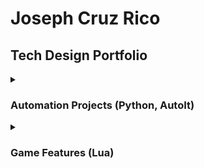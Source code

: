 # Joseph Cruz Rico
## Tech Design Portfolio

<details>
    
<summary>
    
### Automation Projects (Python, AutoIt)
</summary>
    
    
#### ⚙ Streamlined Icon Generation
<details>
    
    
<summary>
As a Technical Designer, a large part of my job is to design and implement tools that streamline art workflows...
</summary>

This mini-project allowed artists to automatically generate icons for hundreds of objects at the click of a button, saving countless hours of work for them, had they done each icon manually.


I would later automate the importing process as well, since batch importing was not supported in our engine.

<img src="https://github.com/cruzrico4/Tech-Design-Portfolio/blob/main/Projects/Automation/Media/ScrollingAutomatedIcons.gif" height="256px"/>

```Python
########################################################
# Last updated: 08/22/2022
# 
# Renders transparent png images of each mesh objects 
# in the current scene using the current active camera
# and exports to a given directory
# 
########################################################
import bpy
import os

#Get file path for prefixing exported .obj's
file_path = bpy.data.filepath
filepath_split = os.path.split(file_path) #list with [path, name]
desktop = os.path.join(os.path.join(os.environ['USERPROFILE']), 'Desktop')
#Export path
abs_path = desktop + "\\ReworldProjects\\MobileCreationTool\\Guns\\"

all_obj = bpy.context.scene.objects

#Uncheck all objects render
for obj in all_obj:
    if(obj.type == "MESH"):
        obj.hide_render = True

#Set BG transparent
bpy.context.scene.render.film_transparent = True

for obj in all_obj:
    if(obj.type == "MESH"):
        prefix_string = str.split(str(obj.users_collection[0].name), ".")[0]
        #construct export path
        export_path = abs_path + bpy.context.scene.name + "\\" + "BeautyRenders" + "\\" + prefix_string + "\\"
        ext = ".png"
        #make path if it doesn't exist
        if not os.path.isdir(export_path):
            os.makedirs(export_path)
        bpy.ops.object.select_all(action="DESELECT")
        obj.select_set(True)
        obj.hide_render = False
        bpy.context.scene.render.filepath = export_path + str.split(obj.name,".")[0] + ext
        bpy.ops.render.render(write_still = 1)
        obj.hide_render = True
```
</details>

----
    
#### ⚙ Exporting Assets With Smallest Collective Bounds
    
<details>
    
<summary>
Many assets needed to be exported individually, but also needed to have the same origin, which this project solved...
    
</summary>
    
This was an interesting problem that allowed me to explore more ways to automate processing assets to optimize their usability for specific purposes in engine. The following image shows the bounds needed, based on many individual objects (the roof, chimney, walls, door, and steps), in order to place them all at one location and maintain their visual offset from one another.
    
<img src="https://github.com/cruzrico4/Tech-Design-Portfolio/blob/main/Projects/Automation/Media/AssetBounds.jpeg" height="256px"/>

    
<details>
    
<summary>
The Code:

</summary>

```Python
import bpy
import os
from pathlib import Path

maxXName = "NONE"
maxYName = "NONE"
maxZName = "NONE"
minXName = "NONE"
minYName = "NONE"
minZName = "NONE"
maxX = 0
maxY = 0
maxZ = 0
minX = 999999999999
minY = 999999999999
minZ = 999999999999
tinyScale = 0.00001
boundObs = []
expObs = []
desktop = os.path.join(os.path.join(os.environ['USERPROFILE']), 'Desktop')
prefix_string = bpy.context.active_object.users_collection[0].name

#maxZ,maxY,maxX,minZ,minY,minX
for obj in bpy.context.selected_objects:
    expObs.append(obj)
    if obj is not None and obj.type == "MESH":
        mesh = obj.data
        for vert in mesh.vertices:
            globalVert = obj.matrix_world @ vert.co
            if maxZ < globalVert[2]:
                maxZ = globalVert[2]
                maxZName = obj.name
            if maxY < globalVert[1]:
                maxY = globalVert[1]
                maxYName = obj.name
            if maxX < globalVert[0]:
                maxX = globalVert[0]
                maxXName = obj.name
            if minZ > globalVert[2]:
                minZ = globalVert[2]
                minZName = obj.name
            if minY > globalVert[1]:
                minY = globalVert[1]
                minYName = obj.name
            if minX > globalVert[0]:
                minX = globalVert[0]
                minXName = obj.name

print(maxXName," has a bound at X = ",maxX)
print(maxYName," has a bound at Y = ",maxY)
print(maxZName," has a bound at Z = ",maxZ)
bpy.ops.mesh.primitive_cube_add(location=(maxX,maxY,maxZ))
bpy.context.active_object.name = "UpperBound"
bpy.context.active_object.scale.x = tinyScale
bpy.context.active_object.scale.y = tinyScale
bpy.context.active_object.scale.z = tinyScale
boundObs.append(bpy.data.objects["UpperBound"])

print(minXName," has a bound at X = ",minX)
print(minYName," has a bound at Y = ",minY)
print(minZName," has a bound at Z = ",minZ)
bpy.ops.mesh.primitive_cube_add(location=(minX,minY,minZ))
bpy.context.active_object.name = "LowerBound"
bpy.context.active_object.scale.x = tinyScale
bpy.context.active_object.scale.y = tinyScale
bpy.context.active_object.scale.z = tinyScale
boundObs.append(bpy.data.objects["LowerBound"])

ctx = bpy.context.copy()

# one of the objects to join
ctx['active_object'] = boundObs[0]

ctx['selected_objects'] = ctx["selected_editable_objects"] = boundObs

bpy.ops.object.join(ctx)

##========================================================================
##========================================================================
##========================================================================

#Get file path for prefixing exported .obj's
file_path = bpy.data.filepath
filepath_split = os.path.split(file_path) #list with [path, name]
print(prefix_string)

#construct export path
export_path = desktop + "\\ReworldObjects\\MobileCreationTool\\Objects\\Props" + "\\" + prefix_string + "\\"
ext = ".obj"

#make path if not exist
if not os.path.isdir(export_path):
    os.makedirs(export_path)

#export all selected objects to export_path
for obj in expObs: 
    bpy.ops.object.select_all(action="DESELECT")
    obj.select_set(True)
    bpy.data.objects["UpperBound"].select_set(True)
    full_path = export_path + prefix_string + "_" + str.split(obj.name,".")[0] + ext
    print(full_path)
    bpy.ops.export_scene.obj(filepath=full_path,use_selection=True)
bpy.ops.object.select_all(action="DESELECT")
bpy.data.objects["UpperBound"].select_set(True)
bpy.ops.object.delete()
```
</details>
    
</details>
        
----
    
#### ⚙ Automated Asset Importing 🚧 Under Construction 🚧

<details>
<summary>
This project set out to address the problem of getting the sheer volume of assets the team had created into the editor, since it had no built-in batch importing function...
</summary>

</details>
    
----

#### ⚙ Automated Avatar Rigging

<details>
<summary>
This problem is similar to the last one, but added on the functionality to directly apply .fbx objects to the body parts of our characters in engine, and apply external data to the character rig in order to achieve a perfect 1:1 replacement...
</summary>

Since engine didn't natively allow importing single .fbx character model and rigs, we needed a way to quickly export characters piecemeal and reconstruct them in engine, while retaining joint data.

My solution was to batch export character body parts as .fbx files and write their joint data to .json. I then used an AutoIt script to automate clicks that imported each body part to its correct position, and applied the joint data from the .json file.

Again, this solution saved innumerable hours of rigging by hand, and allowed artists to see their rigged models in-engine extremely quickly, and allowed them to make changes as needed without wasting time.

An example of a character model that needed to have its body parts, as well as position, size, and joint data updated:

<img src="https://github.com/cruzrico4/Tech-Design-Portfolio/blob/main/Projects/Automation/Media/NewAvatar.png" width="auto" height="256px" />
<!---![Avatar that needed to be imported](https://github.com/cruzrico4/Tech-Design-Portfolio/blob/main/Projects/Automation/Media/NewAvatar.png =512x512)--->

The following gif shows the new model's .fbx body parts, position, scale, and joint data being updated automatically using AutoIt in lieu of built-in functionality:

<img src="https://github.com/cruzrico4/Tech-Design-Portfolio/blob/main/Projects/Automation/Media/AvatarBuilder.gif" width="auto" height="256px" />
</details>

----

</details>

<details>

<summary>
    
### Game Features (Lua)

</summary>

#### 🎮 Intro Camera Sequence

<details>

<summary>
I'm all about the little features that add that bit of razzle-dazzle to the game, and this project is one example of that...
</summary>

Upon loading into a new world, our players were to be presented with a bird's eye panoramic rotation view of the new environment. This required a bit of engineering to pull off, but achieved a very satisfying effect.
	
<img src="https://github.com/cruzrico4/Tech-Design-Portfolio/blob/main/Projects/Automation/Media/IntroCamGif.gif" height="256px"/>
	
<details>
	
<summary>
And the code:
</summary>
	
```Lua
local CameraIntro = {}
CameraIntro.__index = CameraIntro

function CameraIntro.New()
	local self = setmetatable({}, CameraIntro)
	self:Init()
	return self
end--New()

function CameraIntro:Init()
	self.TweenService = GetService("TweenService")
	self.Skip = CommonStorage["Resource"]["FTUE"]["FTUEBase"]["SkipButton"]:Clone(GameUI)
	self.Skip.IsVisible = false
	self.IsIntroOver = false
end--Init()

function CameraIntro:Run()
	local target = WorkSpace.HomeworldMap.IntroCamTarget
	local player = Players:GetLocalPlayer()
	local ava = player.Avatar
	--Needed to calculate end position of turnaround part to avatar transition
	local avaMidHeight = 1.3/2
	GameUI.UIJoystick.IsVisible = false
	--Remove control from player
	ava.AvatarStatusSwitch = false
	self.OriginalCam = {}
	self.OriginalCam.Subject         = WorkSpace.CurCamera.Subject
	self.OriginalCam.Offset          = WorkSpace.CurCamera.Offset          
	self.OriginalCam.MaxZoomDistance = WorkSpace.CurCamera.MaxZoomDistance
	self.OriginalCam.Distance        = WorkSpace.CurCamera.Distance            
	self.OriginalCam.Occlusion       = WorkSpace.CurCamera.Occlusion                
	self.OriginalCam.Transparency    = WorkSpace.CurCamera.Transparency                

	--Initial camera settings for turnaround
	WorkSpace.CurCamera.Subject = target
	WorkSpace.CurCamera.Offset = Vector3.New(0,0.5,0)
	WorkSpace.CurCamera.MaxZoomDistance = 200
	WorkSpace.CurCamera.Distance = 30
	WorkSpace.CurCamera.Occlusion = false
	WorkSpace.CurCamera.Transparency = 1
	WorkSpace.CurCamera.Distance = 40
	WorkSpace.CurCamera.Pitch = 35
	WorkSpace.CurCamera.Yaw = 0

	--Tween to 360° rotate around starting area
	local rotTweenInfo = {
		duration = 8000,
		easing = "inOutQuad",

	}
	local rotProps = {
		Yaw = 360
	}

	--Tween to change camera subject from target part to avatar
	local changeSubjectTweenInfo = {
		duration = 3000,
		easing = "inOutQuad",
	}

	local zoomDistanceInfo = {
		duration = 3000,
		easing = "inOutQuad"
	}
	local zoomDistanceProps = {
		Distance = 2,
		--	Pitch = 25,
	}
	local zoomPitchDownInfo = {
		duration = 2300,
		easing = "inOutQuad"
	}
	local zoomPitchDownProps = {
		--	Distance = 2,
		Pitch = 5,
	}
	local zoomPitchUpInfo = {
		duration = 700,
		easing = "inOutQuad"
	}
	local zoomPitchUpProps = {
		--	Distance = 2,
		Pitch = 20,
	}
	local changeSubjectTweenProps = {	
		--This is the position that lines up perfectly when the avatar is the camera subject
		Position = ava.Position + Vector3.New(0,avaMidHeight+.4301,0),
	}

	local introCamTween = self.TweenService:CreateTween(WorkSpace.CurCamera, rotTweenInfo,rotProps)
	local tweenTargetPos = self.TweenService:CreateTween(target,changeSubjectTweenInfo,changeSubjectTweenProps)
	local zoomDistanceTween = self.TweenService:CreateTween(WorkSpace.CurCamera,zoomDistanceInfo,zoomDistanceProps)
	local zoomPitchDownTween = self.TweenService:CreateTween(WorkSpace.CurCamera,zoomPitchDownInfo,zoomPitchDownProps)

	local function IntroDone()
		introCamTween:Stop()
		tweenTargetPos:Stop()
		zoomDistanceTween:Stop()
		zoomPitchDownTween:Stop()
		GameUI.UIJoystick.IsVisible = true
		WorkSpace.CurCamera.Offset           = self.OriginalCam.Offset                    
		WorkSpace.CurCamera.MaxZoomDistance  = self.OriginalCam.MaxZoomDistance 
		WorkSpace.CurCamera.Distance         = self.OriginalCam.Distance                 
		WorkSpace.CurCamera.Occlusion        = self.OriginalCam.Occlusion                      
		WorkSpace.CurCamera.Transparency     = self.OriginalCam.Transparency     
		WorkSpace.CurCamera.Position = Vector3(-29.3786,2.1494,-22.5093)
		WorkSpace.CurCamera.Pitch = 20
		--Return control to player, reset default camera settings
		WorkSpace.CurCamera.Subject = ava
		ava.AvatarStatusSwitch = true
		self.Skip:Destroy()
		self.IsIntroOver = true
	end
	local function SkipFunc()
		IntroDone()
		self.IsSkipped = true
		FTUEHelper:FirstScenarioOver()
	end
	self.Skip.OnClick:Connect(SkipFunc)

	introCamTween:Play()
	introCamTween:OnComplete(function()
			tweenTargetPos:Play()
			zoomDistanceTween:Play()
			zoomPitchDownTween:Play()
			zoomPitchDownTween:OnComplete(function()
					local zoomPitchUpTween = self.TweenService:CreateTween(WorkSpace.CurCamera,zoomPitchUpInfo,zoomPitchUpProps)
					zoomPitchUpTween:Play()
				end
			)
			zoomDistanceTween:OnComplete(IntroDone)
		end
	)
end

return CameraIntro
```
</details>

</details>

#### 🎮 User Interface - Toast Notification

<details>

<summary>
Building off of the last feature, I think every facet of the User Interface should look smooth...
</summary>

	
<img src="https://github.com/cruzrico4/Tech-Design-Portfolio/blob/main/Projects/Automation/Media/ToastGif.gif" height="256px"/>
	
</details>
	
</details>

